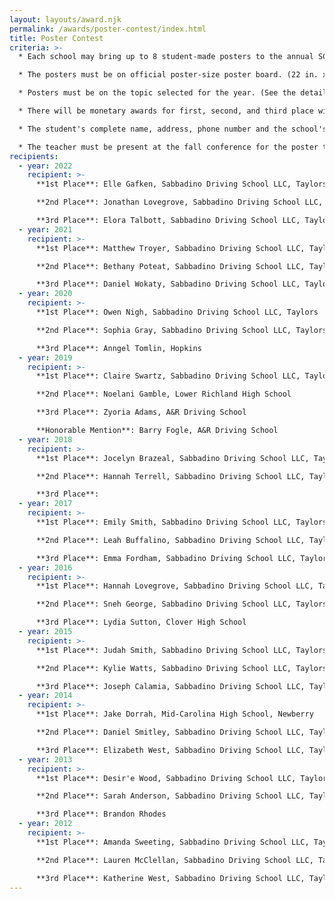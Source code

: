 ```yaml
---
layout: layouts/award.njk
permalink: /awards/poster-contest/index.html
title: Poster Contest
criteria: >-
  * Each school may bring up to 8 student-made posters to the annual SCDTSEA conference.

  * The posters must be on official poster-size poster board. (22 in. x 28 in.)

  * Posters must be on the topic selected for the year. (See the details of the upcoming conference for poster contest topic.)

  * There will be monetary awards for first, second, and third place winners. (The treasurer will send checks to the students.)

  * The student's complete name, address, phone number and the school's name must be printed legibly on the back of the poster.

  * The teacher must be present at the fall conference for the poster to be eligible to win.
recipients:
  - year: 2022
    recipient: >-
      **1st Place**: Elle Gafken, Sabbadino Driving School LLC, Taylors

      **2nd Place**: Jonathan Lovegrove, Sabbadino Driving School LLC, Taylors

      **3rd Place**: Elora Talbott, Sabbadino Driving School LLC, Taylors
  - year: 2021
    recipient: >-
      **1st Place**: Matthew Troyer, Sabbadino Driving School LLC, Taylors

      **2nd Place**: Bethany Poteat, Sabbadino Driving School LLC, Taylors

      **3rd Place**: Daniel Wokaty, Sabbadino Driving School LLC, Taylors
  - year: 2020
    recipient: >-
      **1st Place**: Owen Nigh, Sabbadino Driving School LLC, Taylors

      **2nd Place**: Sophia Gray, Sabbadino Driving School LLC, Taylors

      **3rd Place**: Anngel Tomlin, Hopkins
  - year: 2019
    recipient: >-
      **1st Place**: Claire Swartz, Sabbadino Driving School LLC, Taylors

      **2nd Place**: Noelani Gamble, Lower Richland High School

      **3rd Place**: Zyoria Adams, A&R Driving School

      **Honorable Mention**: Barry Fogle, A&R Driving School
  - year: 2018
    recipient: >-
      **1st Place**: Jocelyn Brazeal, Sabbadino Driving School LLC, Taylors

      **2nd Place**: Hannah Terrell, Sabbadino Driving School LLC, Taylors

      **3rd Place**:
  - year: 2017
    recipient: >-
      **1st Place**: Emily Smith, Sabbadino Driving School LLC, Taylors

      **2nd Place**: Leah Buffalino, Sabbadino Driving School LLC, Taylors

      **3rd Place**: Emma Fordham, Sabbadino Driving School LLC, Taylors
  - year: 2016
    recipient: >-
      **1st Place**: Hannah Lovegrove, Sabbadino Driving School LLC, Taylors

      **2nd Place**: Sneh George, Sabbadino Driving School LLC, Taylors

      **3rd Place**: Lydia Sutton, Clover High School
  - year: 2015
    recipient: >-
      **1st Place**: Judah Smith, Sabbadino Driving School LLC, Taylors

      **2nd Place**: Kylie Watts, Sabbadino Driving School LLC, Taylors

      **3rd Place**: Joseph Calamia, Sabbadino Driving School LLC, Taylors
  - year: 2014
    recipient: >-
      **1st Place**: Jake Dorrah, Mid-Carolina High School, Newberry

      **2nd Place**: Daniel Smitley, Sabbadino Driving School LLC, Taylors

      **3rd Place**: Elizabeth West, Sabbadino Driving School LLC, Taylors
  - year: 2013
    recipient: >-
      **1st Place**: Desir'e Wood, Sabbadino Driving School LLC, Taylors

      **2nd Place**: Sarah Anderson, Sabbadino Driving School LLC, Taylors

      **3rd Place**: Brandon Rhodes
  - year: 2012
    recipient: >-
      **1st Place**: Amanda Sweeting, Sabbadino Driving School LLC, Taylors

      **2nd Place**: Lauren McClellan, Sabbadino Driving School LLC, Taylors

      **3rd Place**: Katherine West, Sabbadino Driving School LLC, Taylors
---
```

